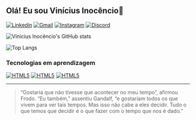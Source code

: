 ## Olá! Eu sou Vinícius Inocêncio🧙 

[![Linkedin](https://img.shields.io/badge/LinkedIn-0077B5?style=for-the-badge&logo=linkedin&logoColor=white)](https://www.linkedin.com/in/vinicius-inoc%C3%AAncio-6a34a8302/)
[![Gmail](https://img.shields.io/badge/Gmail-D14836?style=for-the-badge&logo=gmail&logoColor=white)](mailto:vinicius1silva61@gmail.com?subject=Olá&body=Gostaria%20de%20falar%20com%20você.)
[![Instagram](https://img.shields.io/badge/Instagram-E4405F?style=for-the-badge&logo=instagram&logoColor=white)](#)
[![Discord](https://img.shields.io/badge/Discord-7289DA?style=for-the-badge&logo=discord&logoColor=white)](#)

![Vinícius Inocêncio's GitHub stats](https://github-readme-stats.vercel.app/api?username=inocenciooo&show_icons=true&theme=radical)

![Top Langs](https://github-readme-stats.vercel.app/api/top-langs/?username=inocenciooo&layout=compact)



### Tecnologias em aprendizagem
[![HTML5](https://img.shields.io/badge/HTML5-E34F26?style=for-the-badge&logo=html5&logoColor=white
)](#)
[![HTML5](https://img.shields.io/badge/CSS3-1572B6?style=for-the-badge&logo=css3&logoColor=white
)](#)
[![HTML5](https://img.shields.io/badge/JavaScript-F7DF1E?style=for-the-badge&logo=javascript&logoColor=black)](#)

---

> “Gostaria que não tivesse que acontecer no meu tempo”, afirmou Frodo. “Eu também,” assentiu Gandalf, “e gostariam todos os que vivem para ver tais tempos. Mas isso não cabe a eles decidir. Tudo o que temos que decidir é o que fazer com o tempo que nos é dado.”

